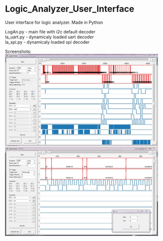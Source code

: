 # Logic_Analyzer_User_Interface
User interface for logic analyzer. Made in Python  

LogAn.py - main file with i2c default decoder  
la_uart.py - dynamicaly loaded uart decoder  
la_spi.py - dynamicaly loaded spi decoder  
  
Screenshots:
![Image](images/1.JPG)  
![Image](images/2.JPG)
